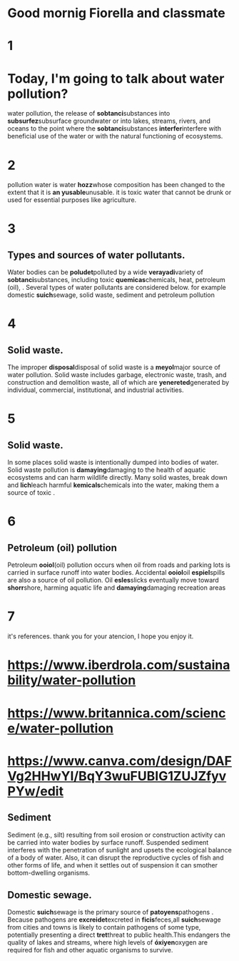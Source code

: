 # Good mornig Fiorella and classmate
# 1
# Today, I'm going to talk about water pollution?
water pollution, the release of **sobtanci**substances into **subsurfez**subsurface groundwater or into lakes,
streams, rivers, and oceans to the point where the **sobtanci**substances **interfer**interfere
with beneficial use of the water or with the natural functioning of ecosystems.
# 2
pollution water is water **hozz**whose composition has been changed to the extent that it is **an yusable**unusable.
it is toxic water that cannot be drunk or used for essential purposes like agriculture.
# 3
## Types and sources of water pollutants.
Water bodies can be **poludet**polluted by a wide **verayadi**variety of **sobtanci**substances,
including  toxic **quemicas**chemicals, heat, petroleum (oil),
. Several types of water pollutants are considered below. for example
domestic **suich**sewage, solid waste, sediment and petroleum pollution
# 4
## Solid waste.
The improper **disposal**disposal of solid waste is a **meyol**major source of water pollution. Solid waste includes garbage,
electronic waste, trash, and construction and demolition waste, all of which are **yenereted**generated by individual, commercial, institutional, and industrial activities.
# 5
## Solid waste.
In some places solid waste is intentionally dumped into bodies of water. Solid waste pollution is **damaying**damaging to the health of aquatic ecosystems and can harm wildlife directly. Many solid wastes, break down and **lich**leach harmful **kemicals**chemicals
into the water, making them a source of toxic .
# 6
## Petroleum (oil) pollution
Petroleum **ooiol**(oil) pollution occurs when oil from roads and parking lots is carried in surface runoff
into water bodies. Accidental **ooiol**oil **espiel**spills are also a source of oil pollution.
Oil **esles**slicks eventually move toward **shorr**shore, harming aquatic life and **damaying**damaging recreation areas

# 7

it's references.
thank you for your atencion, I hope you enjoy it.

# https://www.iberdrola.com/sustainability/water-pollution

# https://www.britannica.com/science/water-pollution

# https://www.canva.com/design/DAFVg2HHwYI/BqY3wuFUBIG1ZUJZfyvPYw/edit

## Sediment

Sediment (e.g., silt) resulting from soil erosion or construction activity
can be carried into water bodies by surface runoff. Suspended sediment interferes
with the penetration of sunlight and upsets the ecological balance of a body of water. Also,
it can disrupt the reproductive cycles of fish and other forms of life, and when it
settles out of suspension it can smother bottom-dwelling organisms.

## Domestic sewage.

Domestic **suich**sewage is the primary source of **patoyens**pathogens . Because pathogens are **excreidet**excreted
in **ficis**feces,all **suich**sewage from cities and towns is likely to contain pathogens of some type, potentially
presenting a direct **tret**threat to public health.This endangers the quality of lakes and streams,
where high levels of **óxiyen**oxygen are required for fish and other aquatic organisms to survive.